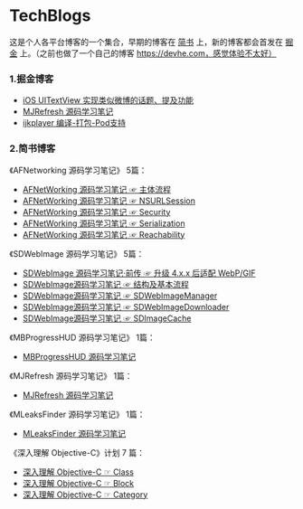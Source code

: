 # TechBlogs

这是个人各平台博客的一个集合，早期的博客在 [简书](https://www.jianshu.com/u/71f817a3a70b) 上，新的博客都会首发在 [掘金](https://juejin.cn/user/3931509311147816) 上。（之前也做了一个自己的博客 https://devhe.com，感觉体验不太好）

### 1.掘金博客

- [iOS UITextView 实现类似微博的话题、提及功能](https://juejin.cn/post/7105590718336335902)
- [MJRefresh 源码学习笔记](https://juejin.cn/post/7004291891063701540)
- [ijkplayer 编译-打包-Pod支持](https://juejin.cn/post/7108018078641815565)

### 2.简书博客
  
《AFNetworking 源码学习笔记》 5篇：

- [AFNetWorking 源码学习笔记 ☞ 主体流程](https://www.jianshu.com/p/b1c9639207d2)
- [AFNetWorking 源码学习笔记 ☞ NSURLSession](https://www.jianshu.com/p/569e184cc9aa)
- [AFNetWorking 源码学习笔记 ☞ Security](https://www.jianshu.com/p/77e8ab1b231e)
- [AFNetWorking 源码学习笔记 ☞ Serialization](https://www.jianshu.com/p/0132afd13e24)
- [AFNetWorking 源码学习笔记 ☞ Reachability](https://www.jianshu.com/p/451eb3eebda7)

《SDWebImage 源码学习笔记》 5篇：

- [SDWebImage 源码学习笔记·前传 ☞ 升级 4.x.x 后适配 WebP/GIF](https://www.jianshu.com/p/c3ec50e1942f)
- [SDWebImage源码学习笔记 ☞ 结构及基本流程](https://www.jianshu.com/p/99c9564043d2)
- [SDWebImage源码学习笔记 ☞ SDWebImageManager](https://www.jianshu.com/p/221b335cc760)
- [SDWebImage源码学习笔记 ☞ SDWebImageDownloader](https://www.jianshu.com/p/06071cba3404)
- [SDWebImage源码学习笔记 ☞ SDImageCache](https://www.jianshu.com/p/e3f4a7f57899)

《MBProgressHUD 源码学习笔记》 1篇：
- [MBProgressHUD 源码学习笔记](https://www.jianshu.com/p/b5eeee088e03)

《MJRefresh 源码学习笔记》 1篇：
- [MJRefresh 源码学习笔记](https://www.jianshu.com/p/c391621b3e80)

《MLeaksFinder 源码学习笔记》 1篇：
- [MLeaksFinder 源码学习笔记](https://www.jianshu.com/p/5a7e8360ba3f)

《深入理解 Objective-C》计划 7 篇：
- [深入理解 Objective-C ☞ Class](https://www.jianshu.com/p/241e8be676a9)
- [深入理解 Objective-C ☞ Block](https://www.jianshu.com/p/b3ef577b7646)
- [深入理解 Objective-C ☞ Category](https://www.jianshu.com/p/23160f71d843)
